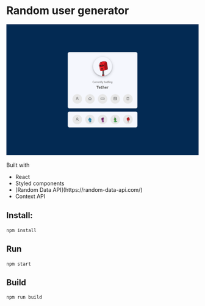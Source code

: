 # Random user generator

![screenshot](https://github.com/leanug/random-user-generator/blob/main/src/images/screenshot.png)

Built with

<ul>
  <li>React</li>
  <li>Styled components</li>
  <li>[Random Data API](https://random-data-api.com/)</li>
  <li>Context API</li>
</ul>

## Install:

	npm install

## Run

	npm start

## Build

	npm run build